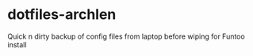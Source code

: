 dotfiles-archlen
================

Quick n dirty backup of config files from laptop before wiping for Funtoo install